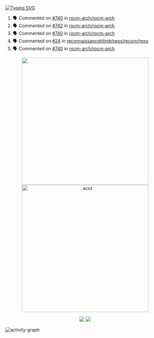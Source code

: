 [![Typing SVG](https://readme-typing-svg.herokuapp.com?size=16&color=AFFFA3&multiline=true&height=75&lines=contributing+to+robotics%2Faerospace%2Fml%2Fgpu+software;packaging+it+for+archlinux;ricer)](https://git.io/typing-svg)

<!--START_SECTION:activity-->
1. 🗣 Commented on [#740](https://github.com/rocm-arch/rocm-arch/issues/740) in [rocm-arch/rocm-arch](https://github.com/rocm-arch/rocm-arch)
2. 🗣 Commented on [#742](https://github.com/rocm-arch/rocm-arch/issues/742) in [rocm-arch/rocm-arch](https://github.com/rocm-arch/rocm-arch)
3. 🗣 Commented on [#740](https://github.com/rocm-arch/rocm-arch/issues/740) in [rocm-arch/rocm-arch](https://github.com/rocm-arch/rocm-arch)
4. 🗣 Commented on [#24](https://github.com/reconnaissanceblindchess/reconchess/issues/24) in [reconnaissanceblindchess/reconchess](https://github.com/reconnaissanceblindchess/reconchess)
5. 🗣 Commented on [#740](https://github.com/rocm-arch/rocm-arch/issues/740) in [rocm-arch/rocm-arch](https://github.com/rocm-arch/rocm-arch)
<!--END_SECTION:activity-->

<p align="center">
  <img width="400em" src=https://github-readme-stats.vercel.app/api?username=acxz&include_all_commits=true&show_icons=true />
  <img width="400em" src="https://github-readme-streak-stats.herokuapp.com/?user=acxz&" alt="acxz" />
</p>

<p align="center">
  <img src=https://github-readme-stats.vercel.app/api/top-langs/?username=acxz&layout=compact />
  <img src=https://github-profile-trophy.vercel.app/?username=acxz&row=2&column=4 />
</p>

![activity-graph](https://activity-graph.herokuapp.com/graph?username=acxz&theme=aqua)
